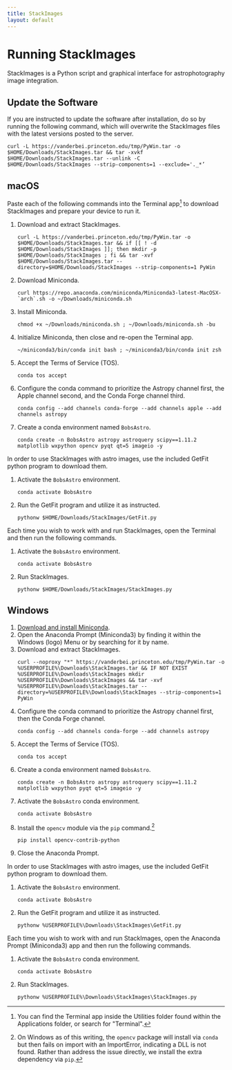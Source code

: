 ```yaml
---
title: StackImages
layout: default 
---
```


# Running StackImages

StackImages is a Python script and graphical interface for astrophotography image integration.

## Update the Software

If you are instructed to update the software after installation, do so by running the following command, which will overwrite the StackImages files with the latest versions posted to the server.

```
curl -L https://vanderbei.princeton.edu/tmp/PyWin.tar -o $HOME/Downloads/StackImages.tar && tar -xvkf $HOME/Downloads/StackImages.tar --unlink -C $HOME/Downloads/StackImages --strip-components=1 --exclude='._*’
```

## macOS

Paste each of the following commands into the Terminal app[^term] to download StackImages and prepare your device to run it.

1. Download and extract StackImages.
	```
    curl -L https://vanderbei.princeton.edu/tmp/PyWin.tar -o $HOME/Downloads/StackImages.tar && if [[ ! -d $HOME/Downloads/StackImages ]]; then mkdir -p $HOME/Downloads/StackImages ; fi && tar -xvf $HOME/Downloads/StackImages.tar --directory=$HOME/Downloads/StackImages --strip-components=1 PyWin
	```
2. Download Miniconda.
    ```
    curl https://repo.anaconda.com/miniconda/Miniconda3-latest-MacOSX-`arch`.sh -o ~/Downloads/miniconda.sh
    ```
3. Install Miniconda.
    ```
    chmod +x ~/Downloads/miniconda.sh ; ~/Downloads/miniconda.sh -bu
    ```
4. Initialize Miniconda, then close and re-open the Terminal app.
    ```
    ~/miniconda3/bin/conda init bash ; ~/miniconda3/bin/conda init zsh
    ```
5. Accept the Terms of Service (TOS).
   ```
   conda tos accept
   ```
6. Configure the conda command to prioritize the Astropy channel first, the Apple channel second, and the Conda Forge channel third.
    ```
    conda config --add channels conda-forge --add channels apple --add channels astropy
    ```
7. Create a conda environment named `BobsAstro`.
    ```
    conda create -n BobsAstro astropy astroquery scipy==1.11.2 matplotlib wxpython opencv pyqt qt=5 imageio -y
    ```

In order to use StackImages with astro images, use the included GetFit python program to download them.

1. Activate the `BobsAstro` environment.
   ```
   conda activate BobsAstro
   ```
2. Run the GetFit program and utilize it as instructed.
   ```
   pythonw $HOME/Downloads/StackImages/GetFit.py
   ```

Each time you wish to work with and run StackImages, open the Terminal and then run the following commands.

1. Activate the `BobsAstro` environment.
    ```
    conda activate BobsAstro
    ```
2. Run StackImages.
    ```
    pythonw $HOME/Downloads/StackImages/StackImages.py
    ```


## Windows

1. [Download and install Miniconda](https://repo.anaconda.com/miniconda/Miniconda3-latest-Windows-x86_64.exe).
2. Open the Anaconda Prompt (Miniconda3) by finding it within the Windows (logo) Menu or by searching for it by name.
3. Download and extract StackImages.
   ```
   curl --noproxy "*" https://vanderbei.princeton.edu/tmp/PyWin.tar -o %USERPROFILE%\Downloads\StackImages.tar && IF NOT EXIST %USERPROFILE%\Downloads\StackImages mkdir %USERPROFILE%\Downloads\StackImages && tar -xvf %USERPROFILE%\Downloads\StackImages.tar --directory=%USERPROFILE%\Downloads\StackImages --strip-components=1 PyWin
   ```
5. Configure the conda command to prioritize the Astropy channel first, then the Conda Forge channel.
    ```
    conda config --add channels conda-forge --add channels astropy
    ```
6. Accept the Terms of Service (TOS).
   ```
   conda tos accept
   ```
7. Create a conda environment named `BobsAstro`.
    ```
    conda create -n BobsAstro astropy astroquery scipy==1.11.2 matplotlib wxpython pyqt qt=5 imageio -y

    ```
8. Activate the `BobsAstro` conda environment.
   ```
   conda activate BobsAstro
   ```
9. Install the `opencv` module via the `pip` command.[^cv2issue]
   ```
   pip install opencv-contrib-python
   ```
10. Close the Anaconda Prompt.

In order to use StackImages with astro images, use the included GetFit python program to download them.

1. Activate the `BobsAstro` environment.
   ```
   conda activate BobsAstro
   ```
2. Run the GetFit program and utilize it as instructed.
   ```
   pythonw %USERPROFILE%\Downloads\StackImages\GetFit.py
   ```

Each time you wish to work with and run StackImages, open the Anaconda Prompt (Miniconda3) app and then run the following commands.

1. Activate the `BobsAstro` conda environment.
    ```
    conda activate BobsAstro
    ```
2. Run StackImages.
    ```
    pythonw %USERPROFILE%\Downloads\StackImages\StackImages.py
    ```

[^term]: You can find the Terminal app inside the Utilities folder found within the Applications folder, or search for "Terminal".
[^cv2issue]: On Windows as of this writing, the `opencv` package will install via `conda` but then fails on import with an ImportError, indicating a DLL is not found.  Rather than address the issue directly, we install the extra dependency via `pip`.
